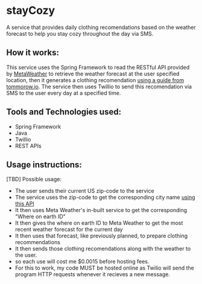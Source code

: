 # stayCozy
A service that provides daily clothing recomendations based on the weather forecast to help you stay cozy throughout the day via SMS.

## How it works:

This service uses the Spring Framework to read the RESTful API provided by [MetaWeather](https://www.metaweather.com/api/) to retrieve the weather forecast at the user specified location, then it generates a clothing recomendation [using a guide from tommorow.io](https://www.tomorrow.io/weather/blog/weather-clothing-guide/). The service then uses Twillio to send this recomendation via SMS to the user every day at a specified time.

## Tools and Technologies used:
- Spring Framework
- Java
- Twillio
- REST APIs

## Usage instructions:
[TBD]
Possible usage:
- The user sends their current US zip-code to the service 
- The service uses the zip-code to get the corresponding city name [using this API](https://zipapi.us/docs/)
- It then uses Meta Weather's in-built service to get the corresponding "Where on earth ID"
- It then gives the where on earth ID to Meta Weather to get the most recent weather forecast for the current day
- It then uses that forecast, like previously planned, to prepare clothing recommendations
- It then sends those clothing recomendations along with the weather to the user.
- so each use will cost me $0.0015 before hosting fees. 
- For this to work, my code MUST be hosted online as Twilio will send the program HTTP requests whenever it recieves a new message. 
 
